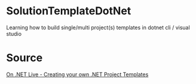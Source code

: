 # SolutionTemplateDotNet

Learning how to build single/multi project(s) templates in dotnet cli / visual studio

# Source

[On .NET Live - Creating your own .NET Project Templates](https://www.youtube.com/watch?v=H_pqfeRgTYw)
